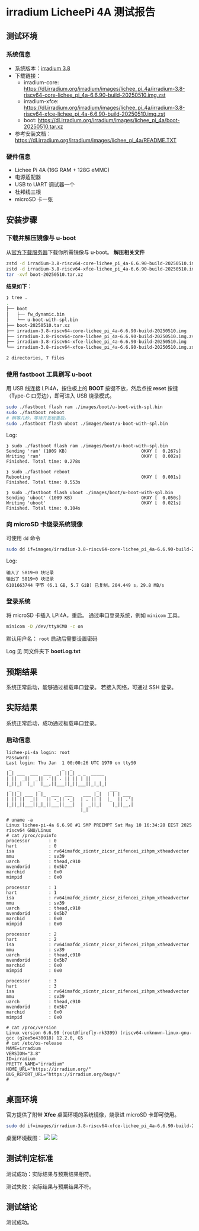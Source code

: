 # irradium LicheePi 4A 测试报告

## 测试环境

### 系统信息
- 系统版本：[irradium 3.8](https://slarm64.org/)
- 下载链接：
  - irradium-core: <https://dl.irradium.org/irradium/images/lichee_pi_4a/irradium-3.8-riscv64-core-lichee_pi_4a-6.6.90-build-20250510.img.zst>
  - irradium-xfce: <https://dl.irradium.org/irradium/images/lichee_pi_4a/irradium-3.8-riscv64-xfce-lichee_pi_4a-6.6.90-build-20250510.img.zst>
  - boot: <https://dl.irradium.org/irradium/images/lichee_pi_4a/boot-20250510.tar.xz>
- 参考安装文档：<https://dl.irradium.org/irradium/images/lichee_pi_4a/README.TXT>

### 硬件信息
- Lichee Pi 4A (16G RAM + 128G eMMC)
- 电源适配器
- USB to UART 调试器一个
- 杜邦线三根
- microSD 卡一张

## 安装步骤

### 下载并解压镜像与 u-boot
从[官方下载服务器](https://dl.irradium.org/irradium/images/lichee_pi_4a/)下载你所需镜像与 u-boot。
**解压相关文件**
```bash
zstd -d irradium-3.8-riscv64-core-lichee_pi_4a-6.6.90-build-20250510.img.zst 
zstd -d irradium-3.8-riscv64-xfce-lichee_pi_4a-6.6.90-build-20250510.img.zst 
tar -xvf boot-20250510.tar.xz
```
**结果如下：**
```bash
❯ tree .
.
├── boot
│   ├── fw_dynamic.bin
│   └── u-boot-with-spl.bin
├── boot-20250510.tar.xz
├── irradium-3.8-riscv64-core-lichee_pi_4a-6.6.90-build-20250510.img
├── irradium-3.8-riscv64-core-lichee_pi_4a-6.6.90-build-20250510.img.zst
├── irradium-3.8-riscv64-xfce-lichee_pi_4a-6.6.90-build-20250510.img
└── irradium-3.8-riscv64-xfce-lichee_pi_4a-6.6.90-build-20250510.img.zst

2 directories, 7 files
```

### 使用 fastboot 工具刷写 u-boot
用 USB 线连接 LPi4A，按住板上的 **BOOT** 按键不放，然后点按 **reset** 按键（Type-C 口旁边），即可进入 USB 烧录模式。

```bash
sudo ./fastboot flash ram ./images/boot/u-boot-with-spl.bin
sudo ./fastboot reboot
# 稍等几秒，等待开发板重启。
sudo ./fastboot flash uboot ./images/boot/u-boot-with-spl.bin
```
Log:
```log
❯ sudo ./fastboot flash ram ./images/boot/u-boot-with-spl.bin
Sending 'ram' (1009 KB)                            OKAY [  0.267s]
Writing 'ram'                                      OKAY [  0.002s]
Finished. Total time: 0.278s

❯ sudo ./fastboot reboot
Rebooting                                          OKAY [  0.001s]
Finished. Total time: 0.553s

❯ sudo ./fastboot flash uboot ./images/boot/u-boot-with-spl.bin
Sending 'uboot' (1009 KB)                          OKAY [  0.050s]
Writing 'uboot'                                    OKAY [  0.021s]
Finished. Total time: 0.104s
```

### 向 microSD 卡烧录系统镜像
可使用 `dd` 命令
```bash
sudo dd if=images/irradium-3.8-riscv64-core-lichee_pi_4a-6.6.90-build-20250510.img of=/dev/mmcblk0 bs=1M
```
Log:
```log
输入了 5819+0 块记录
输出了 5819+0 块记录
6101663744 字节 (6.1 GB, 5.7 GiB) 已复制，204.449 s，29.8 MB/s
```

### 登录系统
将 microSD 卡插入 LPi4A，重启。
通过串口登录系统，例如 `minicom` 工具。
```bash
minicom -D /dev/ttyACM0 -c on
```
默认用户名： `root`
启动后需要设置密码

Log 见 同文件夹下 **bootLog.txt**

## 预期结果
系统正常启动，能够通过板载串口登录。
若接入网络，可通过 SSH 登录。

## 实际结果
系统正常启动，成功通过板载串口登录。

### 启动信息
```log
lichee-pi-4a login: root
Password: 
Last login: Thu Jan  1 00:00:26 UTC 1970 on ttyS0
 _                   _  _             
|_| ___  ___  ___  _| ||_| _ _  _____ 
| ||  _||  _|| .'|| . || || | ||     |
|_||_|  |_|  |__,||___||_||___||_|_|_|
 _  _       _                     _    ___      
| ||_| ___ | |_  ___  ___    ___ |_|  | | | ___ 
| || ||  _||   || -_|| -_|  | . || |  |_  || .'|
|_||_||___||_|_||___||___|  |  _||_|    |_||__,|
                            |_|                 

# uname -a
Linux lichee-pi-4a 6.6.90 #1 SMP PREEMPT Sat May 10 16:34:28 EEST 2025 riscv64 GNU/Linux
# cat /proc/cpuinfo 
processor       : 0
hart            : 0
isa             : rv64imafdc_zicntr_zicsr_zifencei_zihpm_xtheadvector
mmu             : sv39
uarch           : thead,c910
mvendorid       : 0x5b7
marchid         : 0x0
mimpid          : 0x0

processor       : 1
hart            : 1
isa             : rv64imafdc_zicntr_zicsr_zifencei_zihpm_xtheadvector
mmu             : sv39
uarch           : thead,c910
mvendorid       : 0x5b7
marchid         : 0x0
mimpid          : 0x0

processor       : 2
hart            : 2
isa             : rv64imafdc_zicntr_zicsr_zifencei_zihpm_xtheadvector
mmu             : sv39
uarch           : thead,c910
mvendorid       : 0x5b7
marchid         : 0x0
mimpid          : 0x0

processor       : 3
hart            : 3
isa             : rv64imafdc_zicntr_zicsr_zifencei_zihpm_xtheadvector
mmu             : sv39
uarch           : thead,c910
mvendorid       : 0x5b7
marchid         : 0x0
mimpid          : 0x0

# cat /proc/version 
Linux version 6.6.90 (root@firefly-rk3399) (riscv64-unknown-linux-gnu-gcc (g2ee5e430018) 12.2.0, G5
# cat /etc/os-release
NAME=irradium
VERSION="3.8"
ID=irradium
PRETTY_NAME="irradium"
HOME_URL="https://irradium.org/"
BUG_REPORT_URL="https://irradium.org/bugs/"
# 
```
## 桌面环境
官方提供了附带 **Xfce** 桌面环境的系统镜像，烧录进 microSD 卡即可使用。
```bash
sudo dd if=images/irradium-3.8-riscv64-xfce-lichee_pi_4a-6.6.90-build-20250510.img of=/dev/mmcblk0 bs=1
```
桌面环境截图：
![](irradiumXfce1.png)
![](irradiumXfce2.png)

## 测试判定标准
测试成功：实际结果与预期结果相符。

测试失败：实际结果与预期结果不符。

## 测试结论
测试成功。